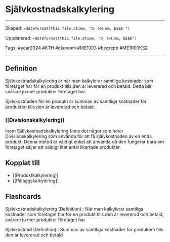 # Självkostnadskalkylering

---
Skapad: `=dateformat(this.file.ctime, "D, HH:mm, EEEE ")`

Uppdaterad: `=dateformat(this.file.mtime, "D, HH:mm, EEEE")`

Tags: #year2024 #KTH #ekonomi #ME1003 #begrepp #ME1003KS2

---

## Definition

Självkostnadskalkylering är när man kalkylerar samtliga kostnader som företaget har för en produkt tills den är levererad och betald. Detta blir svårare ju mer produkter företaget har.

Självkostnaden för en produkt är summan av samtliga kostnader för produkten tills den är levererad och betald.

### [[Divisionskalkylering]]

Inom Självkostnadskalkylering finns det något som heter Divisionskalkylering som använda för att få självkostnaden av en enda produkt. Denna metod är väldigt enkel att använda då den fungerar bara om företaget säljer ett väldigt litet antal likartade produkter.

## Kopplat till

- [[Produktkalkylering]]
- [[Påläggskalkylering]]

## Flashcards

Självkostnadskalkylering (Definition):: När man kalkylerar samtliga kostnader som företaget har för en produkt tills den är levererad och betald, svårare ju mer produkter företaget har
<!--SR:!2024-02-24,8,250!2024-02-18,4,270-->

Självkostnad (Definition):: Summan av samtliga kostnader för produkten tills den är levererad och betald
<!--SR:!2024-02-26,10,270!2024-02-18,4,270-->
